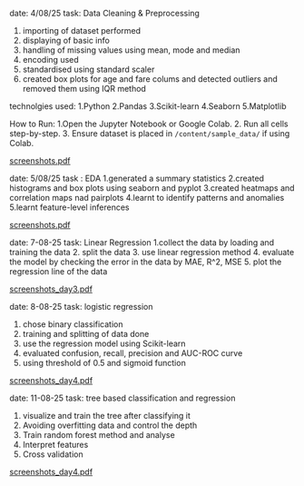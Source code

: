 date: 4/08/25
task: Data Cleaning & Preprocessing
 1. importing of dataset performed
 2. displaying of basic info
 3. handling of missing values using mean, mode and median
 4. encoding used
 5. standardised using standard scaler
 6. created box plots for age and fare colums and detected outliers and removed them using IQR method

technolgies used:
 1.Python
 2.Pandas
 3.Scikit-learn
 4.Seaborn
 5.Matplotlib

How to Run:
 1.Open the Jupyter Notebook or Google Colab.
 2. Run all cells step-by-step.
 3. Ensure dataset is placed in `/content/sample_data/` if using Colab.
 
 [screenshots.pdf](https://github.com/user-attachments/files/21572428/screenshots.pdf)



 date: 5/08/25
 task : EDA
  1.generated a summary statistics
  2.created histograms and box plots using seaborn and pyplot
  3.created heatmaps and correlation maps nad pairplots
  4.learnt to identify patterns and anomalies
  5.learnt feature-level inferences
 
[screenshots.pdf](https://github.com/user-attachments/files/21599635/screenshots.pdf)


date: 7-08-25
task: Linear Regression
 1.collect the data by loading and training the data
 2. split the data 
 3. use linear regression method 
 4. evaluate the model by checking the error in the data by MAE, R^2, MSE
 5. plot the regression line of the data 

[screenshots_day3.pdf](https://github.com/user-attachments/files/21669449/screenshots_day3.pdf)

date: 8-08-25
task: logistic regression
  1. chose binary classification
  2. training and splitting of data done
  3. use the regression model using Scikit-learn
  4. evaluated confusion, recall, precision and AUC-ROC curve
  5. using threshold of 0.5 and sigmoid function

   [screenshots_day4.pdf](https://github.com/user-attachments/files/21683096/screenshots_day4.pdf)

date: 11-08-25
task: tree based classification and regression
   1. visualize and train the tree after classifying it
   2. Avoiding overfitting data and control the depth
   3. Train random forest method and analyse
   4. Interpret features
   5. Cross validation

      
     
[screenshots_day4.pdf](https://github.com/user-attachments/files/21715039/screenshots_day4.pdf)


 

 
